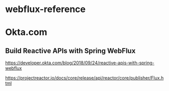 # webflux-reference

# Okta.com

## Build Reactive APIs with Spring WebFlux
https://developer.okta.com/blog/2018/09/24/reactive-apis-with-spring-webflux



https://projectreactor.io/docs/core/release/api/reactor/core/publisher/Flux.html
